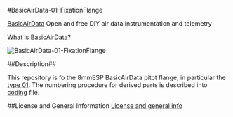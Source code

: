 #BasicAirData-01-FixationFlange

[BasicAirData](http://www.basicairdata.eu) Open and free DIY air data instrumentation and telemetry

[What is BasicAirData?](http://www.basicairdata.eu/attachments/others/BAD%20Brochure.pdf)

![BasicAirData-01-FixationFlange](https://cloud.githubusercontent.com/assets/7497614/7470299/039d62ca-f31c-11e4-9a18-aff184dcd54b.png)

##Description##

This repository is fo the 8mmESP BasicAirData pitot flange, in particular the [type 01](http://www.basicairdata.eu/flanged-pitot.html).
The numbering procedure for derived parts is described into [coding](https://github.com/BasicAirData/01-FixationFlange/blob/master/CODING) file.

##License and General Information
[License and general info](https://github.com/BasicAirData/Document-Templates/blob/master/general-info.md)
